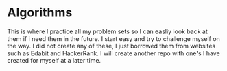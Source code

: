 # Algorithms

This is where I practice all my problem sets so I can easliy look back at them if i need them in the future. I start easy and try to challenge myself on the way. I did not create any of these, I just borrowed them from websites such as Edabit and HackerRank. I will create another repo with one's I have created for myself at a later time.